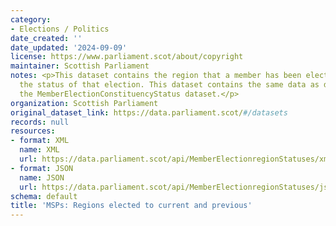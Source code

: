 ```yaml
---
category:
- Elections / Politics
date_created: ''
date_updated: '2024-09-09'
license: https://www.parliament.scot/about/copyright
maintainer: Scottish Parliament
notes: <p>This dataset contains the region that a member has been elected for, and
  the status of that election. This dataset contains the same data as described under
  the MemberElectionConstituencyStatus dataset.</p>
organization: Scottish Parliament
original_dataset_link: https://data.parliament.scot/#/datasets
records: null
resources:
- format: XML
  name: XML
  url: https://data.parliament.scot/api/MemberElectionregionStatuses/xml
- format: JSON
  name: JSON
  url: https://data.parliament.scot/api/MemberElectionregionStatuses/json
schema: default
title: 'MSPs: Regions elected to current and previous'
---
```

